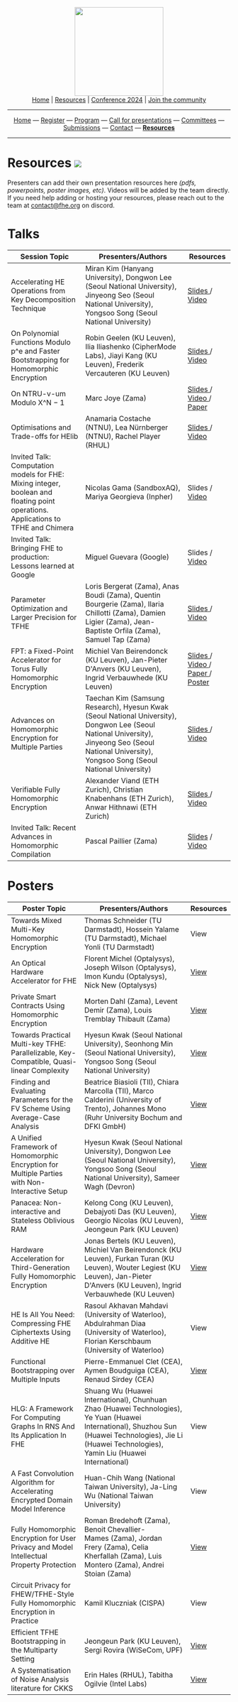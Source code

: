 <!-- Main header navigation -->
<p align="center">
  <img width="200" src="https://user-images.githubusercontent.com/5758427/180978488-db825482-5a58-4c7c-9589-c494a6f0be04.png"><br/>
  <a href="https://fhe-org.github.io">Home</a> | <a href="https://fhe-org.github.io/resources">Resources</a> | <a href="https://fhe-org.github.io/conferences/conference-2024/">Conference 2024</a> | <a href="https://fhe-org.github.io/community">Join the community</a>
</p>
<hr/>
<!-- /Main header navigation -->



<!-- Header conference 2023 links -->
<p align="center">
  <a href="https://fhe-org.github.io/conferences/conference-2023/home">Home</a>
  —
  <a href="https://lu.ma/fhe-org-conference-2023-tickets">Register</a>
  —
  <a href="https://fhe-org.github.io/conferences/conference-2023/program">Program</a>
  —
  <a href="https://fhe-org.github.io/conferences/conference-2023/call-for-presentations">Call for presentations</a>
  —
  <a href="https://fhe-org.github.io/conferences/conference-2023/committees">Committees</a>
  —
  <a href="https://easychair.org/conferences/?conf=fheorg2023" target="_blank">Submissions</a>
  —
  <a href="https://fhe-org.github.io/conferences/conference-2023/contact">Contact</a>
  —
  <a href="https://fhe-org.github.io/conferences/conference-2023/resources"><b>Resources</b></a></p>
<hr/>
<!-- /Header conference 2023 links -->

# Resources [<img src="https://img.shields.io/badge/Edit%20this%20page%20on-Github-lightgrey?style=flat-square">](https://github.com/FHE-org/fhe-org.github.io/edit/main/conferences/conference-2023/resources.md)

Presenters can add their own presentation resources here *(pdfs, powerpoints, poster images, etc)*. Videos will be added by the team directly. If you need help adding or hosting your resources, please reach out to the team at contact@fhe.org on discord.

# Talks

<table>
<thead>
  <tr>
      <th data-sortas="case-insensitive">Session Topic</th>
      <th data-sortas="case-insensitive">Presenters/Authors</th>
      <th data-sortas="case-insensitive">Resources</th>
  </tr>
</thead>

<tr>
    <td>Accelerating HE Operations from Key Decomposition Technique</td>
    <td>Miran Kim (Hanyang University), Dongwon Lee (Seoul National University), Jinyeong Seo (Seoul National University), Yongsoo Song (Seoul National University)</td>
    <td>
      <a href="https://github.com/SNUCP/Conference/blob/main/FHEorg%202023/%5B2303%5D%20FHEorg%20Accelerating%20HE%20Operations.pdf">
        Slides
      </a> /
      <a href="https://www.youtube.com/watch?v=phCBIyfKETQ&list=PLnbmMskCVh1ei6AkXHDTAefkGZaBmtUQO&index=1">
        Video
      </a>
   </td>
</tr>

<tr>
    <td>On Polynomial Functions Modulo p^e and Faster Bootstrapping for Homomorphic Encryption</td>
    <td>Robin Geelen (KU Leuven), Ilia Iliashenko (CipherMode Labs), Jiayi Kang (KU Leuven), Frederik Vercauteren (KU Leuven)</td>
    <td>
      <a href="https://www.esat.kuleuven.be/cosic/publications/talk-583.pdf">
        Slides
      </a> /
      <a href="https://www.youtube.com/watch?v=HPx_6_d4WDQ&list=PLnbmMskCVh1ei6AkXHDTAefkGZaBmtUQO&index=2">
        Video
      </a>
    </td>
</tr>

<tr>
    <td>On NTRU-v-um Modulo X^N − 1</td>
    <td>Marc Joye (Zama)</td>
  <td>
    <a href="https://marcjoye.github.io/slides/ntrunium.pdf">
      Slides
    </a> /
    <a href="https://www.youtube.com/watch?v=gjXxiwBNET4&list=PLnbmMskCVh1ei6AkXHDTAefkGZaBmtUQO&index=3">
      Video
    </a> /
    <a href="https://eprint.iacr.org/2022/1092.pdf">
      Paper
    </a>
  </td>
</tr>

<tr>
    <td>Optimisations and Trade-offs for HElib</td>
    <td>Anamaria Costache (NTNU), Lea Nürnberger (NTNU), Rachel Player (RHUL) </td>
    <td>
    <a href="https://github.com/FHE-org/fhe-org.github.io/blob/main/conferences/conference-2023/media/OptimisationsAndTradeOffs_FHEorg.pptx.pdf">
      Slides
    </a> /
      <a href="https://www.youtube.com/watch?v=_3GLXu7SdI8&list=PLnbmMskCVh1ei6AkXHDTAefkGZaBmtUQO&index=4">
        Video
      </a>
  </td>
</tr>

<tr>
    <td>Invited Talk: Computation models for FHE: Mixing integer, boolean and floating point operations. Applications to TFHE and Chimera</td>
    <td>Nicolas Gama (SandboxAQ), Mariya Georgieva (Inpher)</td>
    <td>Slides /
      <a href="https://www.youtube.com/watch?v=u6XQP04Zq_c&list=PLnbmMskCVh1ei6AkXHDTAefkGZaBmtUQO&index=5">
        Video
      </a>
  </td>
</tr>

<tr>
    <td>Invited Talk: Bringing FHE to production: Lessons learned at Google</td>
    <td>Miguel Guevara (Google)</td>
    <td>Slides /
      <a href="https://www.youtube.com/watch?v=-QoPKZi-5l4&list=PLnbmMskCVh1ei6AkXHDTAefkGZaBmtUQO&index=6">
        Video
      </a>
    </td>
</tr>

<tr>
    <td>Parameter Optimization and Larger Precision for TFHE</td>
    <td>Loris Bergerat (Zama), Anas Boudi (Zama), Quentin Bourgerie (Zama), Ilaria Chillotti (Zama), Damien Ligier (Zama), Jean-Baptiste Orfila (Zama), Samuel Tap (Zama)</td>
    <td>
    <a href="https://github.com/FHE-org/fhe-org.github.io/blob/main/conferences/conference-2023/media/DL-ST-slides.pdf">
      Slides
    </a> /
      <a href="https://www.youtube.com/watch?v=l5MU47K7tfI&list=PLnbmMskCVh1ei6AkXHDTAefkGZaBmtUQO&index=7">
        Video
      </a>
    </td>
</tr>

<tr>
    <td>FPT: a Fixed-Point Accelerator for Torus Fully Homomorphic Encryption</td>
    <td>Michiel Van Beirendonck (KU Leuven), Jan-Pieter D'Anvers (KU Leuven), Ingrid Verbauwhede (KU Leuven)</td>
    <td>
    <a href="https://www.esat.kuleuven.be/cosic/publications/talk-587.pdf">
      Slides
    </a> /
    <a href="https://www.youtube.com/watch?v=Bbkc1IavkGo&list=PLnbmMskCVh1ei6AkXHDTAefkGZaBmtUQO&index=8">
      Video
      </a> /
    <a href="https://eprint.iacr.org/2022/1635.pdf">
      Paper
    </a> /
    <a href="https://www.esat.kuleuven.be/cosic/publications/talk-588.pdf">
      Poster
    </a>
    </td>
</tr>

<tr>
    <td>Advances on Homomorphic Encryption for Multiple Parties</td>
    <td>Taechan Kim (Samsung Research), Hyesun Kwak (Seoul National University), Dongwon Lee (Seoul National University), Jinyeong Seo (Seoul National University), Yongsoo Song (Seoul National University)</td>
    <td>
      <a href="https://github.com/SNUCP/Conference/blob/main/FHEorg%202023/%5B2303%5D%20FHEorg%20HE%20multiple.pdf">
        Slides
      </a> / <a href="https://www.youtube.com/watch?v=Wrdr79G32KY&list=PLnbmMskCVh1ei6AkXHDTAefkGZaBmtUQO&index=9">
      Video
      </a>
    </td>
</tr>

<tr>
    <td>Verifiable Fully Homomorphic Encryption</td>
    <td>Alexander Viand (ETH Zurich), Christian Knabenhans (ETH Zurich), Anwar Hithnawi (ETH Zurich)</td>
    <td>
        <a href="https://github.com/MarbleHE/ringSNARK/raw/master/docs/vFHE_FHE.org'23.pdf">
        Slides
      </a> / <a href="https://www.youtube.com/watch?v=8bVHYi7avCU&list=PLnbmMskCVh1ei6AkXHDTAefkGZaBmtUQO&index=10">
        Video
      </a>
  </td>
</tr>

<tr>
    <td>Invited Talk: Recent Advances in Homomorphic Compilation</td>
    <td>Pascal Paillier (Zama)</td>
    <td><a href="https://github.com/FHE-org/fhe-org.github.io/files/11624572/Recent.advances.on.homomorphic.compilations.pdf">Slides</a> /
      <a href="https://www.youtube.com/watch?v=phWYLwlPTY0&list=PLnbmMskCVh1ei6AkXHDTAefkGZaBmtUQO&index=11">
        Video
      </a>
  </td>
</tr>
</table>



# Posters

<table>
<thead>
  <tr>
    <th data-sortas="case-insensitive">Poster Topic</th>
    <th data-sortas="case-insensitive">Presenters/Authors</th>
    <th data-sortas="case-insensitive">Resources</th>
  </tr>
</thead>

<tr>
    <td>Towards Mixed Multi-Key Homomorphic Encryption</td>
    <td>Thomas Schneider (TU Darmstadt), Hossein Yalame (TU Darmstadt), Michael Yonli (TU Darmstadt)</td>
    <td>View</td>
</tr>

<tr>
    <td>An Optical Hardware Accelerator for FHE</td>
    <td>Florent Michel (Optalysys), Joseph Wilson (Optalysys), Imon Kundu (Optalysys), Nick New (Optalysys)</td>
    <td>
      <a href="https://drive.google.com/file/d/1fMroQMcaTnR_9Ic0isUc1d769oBub1-k/view?usp=sharing">
        View
      </a>
    </td>
</tr>

<tr>
    <td>Private Smart Contracts Using Homomorphic Encryption</td>
    <td>Morten Dahl (Zama), Levent Demir (Zama), Louis Tremblay Thibault (Zama)</td>
    <td>
      <a href="https://github.com/tremblaythibaultl/papers-and-talks/blob/main/fhe_org_2023_poster_blockchain.pdf">
        View
      </a>
    </td>
</tr>

<tr>
    <td>Towards Practical Multi-key TFHE: Parallelizable, Key-Compatible, Quasi-linear Complexity</td>
    <td>Hyesun Kwak (Seoul National University), Seonhong Min (Seoul National University), Yongsoo Song (Seoul National University)</td>
    <td>
      <a href="https://github.com/SNUCP/Conference/blob/main/FHEorg%202023/%5B2303%5D%20FHEorg%20MKTFHE.pdf">
        View
      </a>
    </td>
</tr>

<tr>
    <td>Finding and Evaluating Parameters for the FV Scheme Using Average-Case Analysis</td>
    <td>Beatrice Biasioli (TII), Chiara Marcolla (TII), Marco Calderini (University of Trento), Johannes Mono (Ruhr University Bochum and DFKI GmbH)</td>
 <td>
      <a href="https://github.com/FHE-org/fhe-org.github.io/raw/main/conferences/conference-2023/media/FV_parameters.pdf">
    View
      </a>
    </td>
</tr>


<tr>
    <td>A Unified Framework of Homomorphic Encryption for Multiple Parties with Non-Interactive Setup</td>
    <td>Hyesun Kwak (Seoul National University), Dongwon Lee (Seoul National University), Yongsoo Song (Seoul National University), Sameer Wagh (Devron)</td>
    <td>
      <a href="https://github.com/SNUCP/Conference/blob/main/FHEorg%202023/%5B2303%5D%20FHEorg%20MGHE.pdf">
        View
      </a>
    </td>
</tr>

<tr>
    <td>Panacea: Non-interactive and Stateless Oblivious RAM</td>
    <td>Kelong Cong (KU Leuven), Debajyoti Das (KU Leuven), Georgio Nicolas (KU Leuven), Jeongeun Park (KU Leuven)</td>
    <td>
      <a href="https://github.com/FHE-org/fhe-org.github.io/raw/main/conferences/conference-2023/media/panacea_poster.pdf">
    View
      </a>
    </td>
</tr>

<tr>
    <td>Hardware Acceleration for Third-Generation Fully Homomorphic Encryption</td>
    <td>Jonas Bertels (KU Leuven), Michiel Van Beirendonck (KU Leuven), Furkan Turan (KU Leuven), Wouter Legiest (KU Leuven), Jan-Pieter D'Anvers (KU Leuven), Ingrid Verbauwhede  (KU Leuven)</td>
    <td>
      <a href="https://github.com/FHE-org/fhe-org.github.io/raw/main/conferences/conference-2023/media/FHEW_HW_Acceleration.pdf">
    View
      </a>
    </td>
</tr>

<tr>
    <td>HE Is All You Need: Compressing FHE Ciphertexts Using Additive HE</td>
    <td>Rasoul Akhavan Mahdavi (University of Waterloo), Abdulrahman Diaa (University of Waterloo), Florian Kerschbaum (University of Waterloo)</td>
    <td>View</td>
</tr>

<tr>
    <td>Functional Bootstrapping over Multiple Inputs</td>
    <td>Pierre-Emmanuel Clet (CEA), Aymen Boudguiga (CEA), Renaud Sirdey (CEA)</td>
    <td>
      <a href="https://github.com/FHE-org/fhe-org.github.io/tree/main/conferences/conference-2023/media/posterTFHEMultiInputs.pdf">
    View
      </a>
    </td>
</tr>

<tr>
    <td>HLG: A Framework For Computing Graphs In RNS And Its Application In FHE</td>
    <td> Shuang Wu (Huawei International), Chunhuan Zhao (Huawei Technologies), Ye Yuan (Huawei International), Shuzhou Sun (Huawei Technologies), Jie Li (Huawei Technologies), Yamin Liu (Huawei International)</td>
    <td>View</td>
</tr>

<tr>
    <td>A Fast Convolution Algorithm for Accelerating Encrypted Domain Model Inference</td>
    <td>Huan-Chih Wang (National Taiwan University), Ja-Ling Wu (National Taiwan University)</td>
    <td>View</td>
</tr>

<tr>
    <td>Fully Homomorphic Encryption for User Privacy and Model Intellectual Property Protection</td>
    <td>Roman Bredehoft (Zama), Benoit Chevallier-Mames (Zama), Jordan Frery (Zama), Celia Kherfallah (Zama), Luis Montero (Zama), Andrei Stoian (Zama)</td>
    <td>
      <a href="https://drive.google.com/file/d/1AD7kkxDy1qVzwinwAluh8ZoeFyXEajRh">
        View
      </a>
    </td>
</tr>

<tr>
    <td>Circuit Privacy for FHEW/TFHE-Style Fully Homomorphic Encryption in Practice</td>
    <td>Kamil Kluczniak (CISPA)</td>
    <td>View</td>
</tr>

<tr>
    <td>Efficient TFHE Bootstrapping in the Multiparty Setting</td>
    <td>Jeongeun Park (KU Leuven), Sergi Rovira (WiSeCom, UPF)</td>
    <td>
      <a href="https://github.com/FHE-org/fhe-org.github.io/tree/main/conferences/conference-2023/media/Poster_Multiparty_TFHE.pdf">
      View
        </a>
  </td>
</tr>

<tr>
    <td>A Systematisation of Noise Analysis literature for CKKS</td>
    <td>Erin Hales (RHUL), Tabitha Ogilvie (Intel Labs)</td>
    <td>
            <a href="https://github.com/FHE-org/fhe-org.github.io/tree/main/conferences/conference-2023/media/tabby_and_erin_poster-1.pdf">
              View
      </a>
</td>
</tr>
</table>
